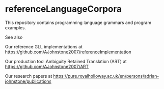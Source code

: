 # referenceLanguageCorpora

This repository contains programming language grammars and program examples.



See also

Our reference GLL implementations at https://github.com/AJohnstone2007/referenceImplementation

Our production tool Ambiguity Retained Translation (ART) at https://github.com/AJohnstone2007/ART

Our research papers at https://pure.royalholloway.ac.uk/en/persons/adrian-johnstone/publications
